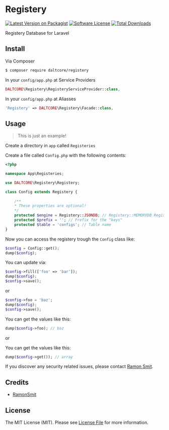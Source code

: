 # Registery

[![Latest Version on Packagist][ico-version]][link-packagist]
[![Software License][ico-license]](License.md)
[![Total Downloads][ico-downloads]][link-downloads]


Registery Database for Laravel

## Install

Via Composer

``` bash
$ composer require daltcore/registery
```

In your `config/app.php` at Service Providers
``` php
DALTCORE\Registery\RegisteryServiceProvider::class,
```

In your `config/app.php` at Aliasses
``` php
'Registery' => DALTCORE\Registery\Facade::class,
```

## Usage
> This is just an example!

Create a directory in `app` called `Registeries`

Create a file called `Config.php` with the following contents:
```php
<?php

namespace App\Registeries;

use DALTCORE\Registery\Registery;

class Config extends Registery {
    
    /**
    * These properties are optional!
    */
    protected $engine = Registery::JSONDB; // Registery::MEMORYDB Registery::NULLDB
    protected $prefix = ''; // Prefix for the "keys"
    protected $table = 'configs'; // Table name
}
```

Now you can access the registery trough the `Config` class like:

```php
$config = Config::get();
dump($config);
```

You can update via:
```php
$config->fill(['foo' => 'bar']);
dump($config);
$config->save();
```

or

```php
$config->foo = 'baz';
dump($config);
$config->save();
```

You can get the values like this:
```php
dump($config->foo); // baz
```

or

You can get the values like this:
```php
dump($config->get()); // array
```
If you discover any security related issues, please contact [Ramon Smit](https://github.com/ramonsmit).


## Credits

- [RamonSmit](https://github.com/RamonSmit)

## License

The MIT License (MIT). Please see [License File](License.md) for more information.

[ico-version]: https://img.shields.io/github/release/daltcore/registery.svg?style=flat-square
[ico-license]: https://img.shields.io/badge/license-MIT-brightgreen.svg?style=flat-square
[ico-downloads]: https://img.shields.io/packagist/dt/daltcore/registery.svg?style=flat-square

[link-packagist]: https://packagist.org/packages/daltcore/registery
[link-downloads]: https://packagist.org/packages/daltcore/registery
